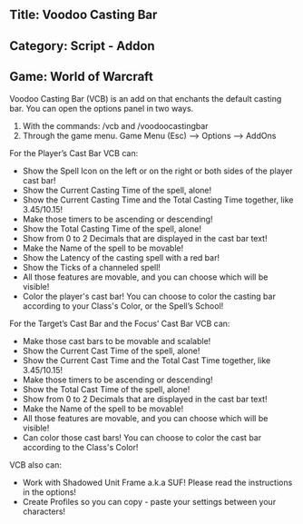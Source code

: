 ## Title: Voodoo Casting Bar
## Category: Script - Addon
## Game: World of Warcraft

Voodoo Casting Bar (VCB) is an add on that enchants the default casting bar. You can open the options panel in two ways.

1.	With the commands: /vcb and /voodoocastingbar
2.	Through the game menu. Game Menu (Esc) --> Options --> AddOns

For the Player’s Cast Bar VCB can:

- Show the Spell Icon on the left or on the right or both sides of the player cast bar!
- Show the Current Casting Time of the spell, alone!
- Show the Current Casting Time and the Total Casting Time together, like 3.45/10.15!
- Make those timers to be ascending or descending!
- Show the Total Casting Time of the spell, alone!
- Show from 0 to 2 Decimals that are displayed in the cast bar text!
- Make the Name of the spell to be movable!
- Show the Latency of the casting spell with a red bar!
- Show the Ticks of a channeled spell!
- All those features are movable, and you can choose which will be visible!
- Color the player's cast bar! You can choose to color the casting bar according to your Class's Color, or the Spell’s School!

For the Target’s Cast Bar and the Focus’ Cast Bar VCB can:
- Make those cast bars to be movable and scalable!
- Show the Current Cast Time of the spell, alone!
- Show the Current Cast Time and the Total Cast Time together, like 3.45/10.15!
- Make those timers to be ascending or descending!
- Show the Total Cast Time of the spell, alone!
- Show from 0 to 2 Decimals that are displayed in the cast bar text!
- Make the Name of the spell to be movable!
- All those features are movable, and you can choose which will be visible!
- Can color those cast bars! You can choose to color the cast bar according to the Class's Color!

VCB also can:
- Work with Shadowed Unit Frame a.k.a SUF! Please read the instructions in the options!
- Create Profiles so you can copy - paste your settings between your characters!
